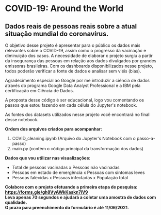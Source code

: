 # COVID-19: Around the World 

## Dados reais de pessoas reais sobre a atual situação mundial do coronavírus.

O objetivo desse projeto é apresentar para o público os dados mais relevantes sobre o COVID-19, assim como o progresso da vacinação e diminuição dos casos. A necessidade de elaborar o projeto surgiu a partir da insegurança das pessoas em relação aos dados divulgados por grandes emissoras brasileiras. Com os dashboards disponibilizados nesse projeto, todos poderão verificar a fonte de dados e analisar sem viéis (bias).

<p>Agradecimento especial ao Google por me introduzir a ciência de dados através do programa Google Data Analyst Professional e a IBM pela certificação em Ciência de Dados.</p>
<p>A proposta desse código é ser educacional, logo vou comentando os passos que estou fazendo em cada célula do Jupyter's notebook.</p>
<p>As fontes dos datasets utilizados nesse projeto você encontrará no final desse notebook.</p>

**Ordem dos arquivos criados para acompanhar:**

1. COVID_cleaning.ipynb (Arquivo do Jupyter's Notebook com o passo-a-passo)
2. main.py (contém o código principal da transformação dos dados)

**Dados que vou utilizar nas visualizações:**

- Total de pessoas vacinadas x Pessoas não vacinadas
- Pessoas em estado de emergência x Pessoas com sintomas leves
- Pessoas falecidas x Pessoas infectadas x População total

**Colabore com o projeto efetuando a primeira etapa de pesquisa: https://forms.gle/gh8VyAWkKaskn7iV9 <br />
Leva apenas 70 segundos e ajudará a coletar uma amostra de dados com qualidade. <br />
O prazo para preenchimento do formulário é até 11/06/2021.**
